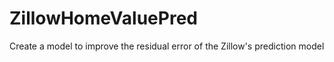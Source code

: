 # ZillowHomeValuePred
Create a model to improve the residual error of the Zillow's prediction model
